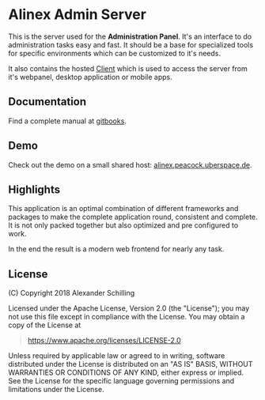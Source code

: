 # Alinex Admin Server

This is the server used for the __Administration Panel__. It's an interface to do administration tasks easy and fast. It should be a base for specialized tools for specific environments which can be customized to it's needs.

It also contains the hosted [Client](https://github.com/alinex/node-admin-client) which is used to access the server from it's webpanel, desktop application or mobile apps.

## Documentation

Find a complete manual at [gitbooks](https://alinex.gitbooks.io/administration-panel).

## Demo

Check out the demo on a small shared host: [alinex.peacock.uberspace.de](http://alinex.peacock.uberspace.de).

## Highlights

This application is an optimal combination of different frameworks and packages to make the complete application round, consistent and complete. It is not only packed together but also optimized and pre configured to work.

In the end the result is a modern web frontend for nearly any task.

## License

(C) Copyright 2018 Alexander Schilling

Licensed under the Apache License, Version 2.0 (the "License");
you may not use this file except in compliance with the License.
You may obtain a copy of the License at

>  <https://www.apache.org/licenses/LICENSE-2.0>

Unless required by applicable law or agreed to in writing, software
distributed under the License is distributed on an "AS IS" BASIS,
WITHOUT WARRANTIES OR CONDITIONS OF ANY KIND, either express or implied.
See the License for the specific language governing permissions and
limitations under the License.
